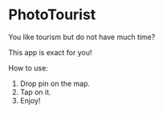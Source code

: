 # PhotoTourist

You like tourism but do not have much time?

This app is exact for you!

How to use:

1. Drop pin on the map.
2. Tap on it.
3. Enjoy!
